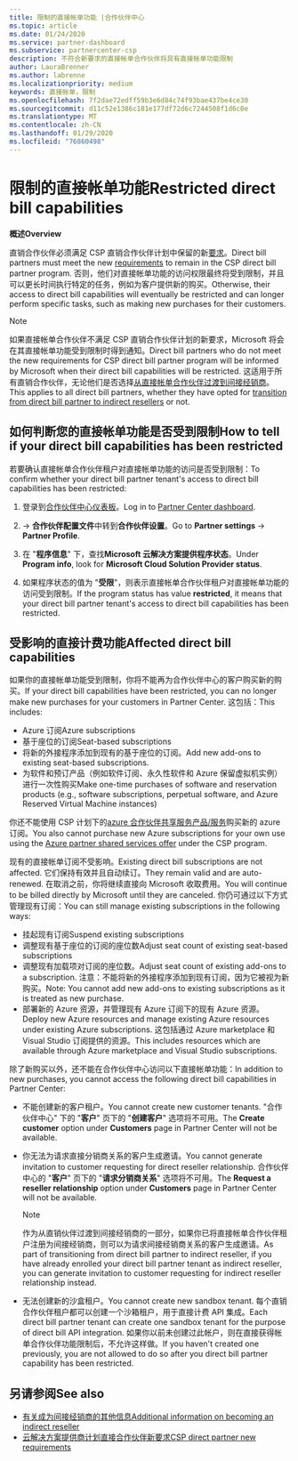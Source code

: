 ```yaml
---
title: 限制的直接帐单功能 |合作伙伴中心
ms.topic: article
ms.date: 01/24/2020
ms.service: partner-dashboard
ms.subservice: partnercenter-csp
description: 不符合新要求的直接帐单合作伙伴将具有直接帐单功能限制
author: LauraBrenner
ms.author: labrenne
ms.localizationpriority: medium
keywords: 直接帐单，限制
ms.openlocfilehash: 7f2dae72edff59b3e6d84c74f93bae437be4ce30
ms.sourcegitcommit: d11c52e1386c181e177df72d6c7244508f1d6c0e
ms.translationtype: MT
ms.contentlocale: zh-CN
ms.lasthandoff: 01/29/2020
ms.locfileid: "76860498"
---
```

# <a name="restricted-direct-bill-capabilities"></a><span data-ttu-id="af3fe-104">限制的直接帐单功能</span><span class="sxs-lookup"><span data-stu-id="af3fe-104">Restricted direct bill capabilities</span></span>  

<span data-ttu-id="af3fe-105">**概述**</span><span class="sxs-lookup"><span data-stu-id="af3fe-105">**Overview**</span></span>

<span data-ttu-id="af3fe-106">直销合作伙伴必须满足 CSP 直销合作伙伴计划中保留的新[要求](direct-partner-new-requirements.md)。</span><span class="sxs-lookup"><span data-stu-id="af3fe-106">Direct bill partners must meet the new [requirements](direct-partner-new-requirements.md) to remain in the CSP direct bill partner program.</span></span> <span data-ttu-id="af3fe-107">否则，他们对直接帐单功能的访问权限最终将受到限制，并且可以更长时间执行特定的任务，例如为客户提供新的购买。</span><span class="sxs-lookup"><span data-stu-id="af3fe-107">Otherwise, their access to direct bill capabilities will eventually be restricted and can longer perform specific tasks, such as making new purchases for their customers.</span></span> 

>[!Note]
><span data-ttu-id="af3fe-108">如果直接帐单合作伙伴不满足 CSP 直销合作伙伴计划的新要求，Microsoft 将会在其直接帐单功能受到限制时得到通知。</span><span class="sxs-lookup"><span data-stu-id="af3fe-108">Direct bill partners who do not meet the new requirements for CSP direct bill partner program will be informed by Microsoft when their direct bill capabilities will be restricted.</span></span> <span data-ttu-id="af3fe-109">这适用于所有直销合作伙伴，无论他们是否选择[从直接帐单合作伙伴过渡到间接经销商](transition-direct-to-indirect.md)。</span><span class="sxs-lookup"><span data-stu-id="af3fe-109">This applies to all direct bill partners, whether they have opted for [transition from direct bill partner to indirect resellers](transition-direct-to-indirect.md) or not.</span></span>  
 
## <a name="how-to-tell-if-your-direct-bill-capabilities-has-been-restricted"></a><span data-ttu-id="af3fe-110">如何判断您的直接帐单功能是否受到限制</span><span class="sxs-lookup"><span data-stu-id="af3fe-110">How to tell if your direct bill capabilities has been restricted</span></span> 

<span data-ttu-id="af3fe-111">若要确认直接帐单合作伙伴租户对直接帐单功能的访问是否受到限制：</span><span class="sxs-lookup"><span data-stu-id="af3fe-111">To confirm whether your direct bill partner tenant's access to direct bill capabilities has been restricted:</span></span> 

1. <span data-ttu-id="af3fe-112">登录到[合作伙伴中心仪表板](https://partner.microsoft.com/dashboard)。</span><span class="sxs-lookup"><span data-stu-id="af3fe-112">Log in to [Partner Center dashboard](https://partner.microsoft.com/dashboard).</span></span> 

2. <span data-ttu-id="af3fe-113"> -> **合作伙伴配置文件**中转到**合作伙伴设置**。</span><span class="sxs-lookup"><span data-stu-id="af3fe-113">Go to **Partner settings** -> **Partner Profile**.</span></span> 

3. <span data-ttu-id="af3fe-114">在 "**程序信息**" 下，查找**Microsoft 云解决方案提供程序状态**。</span><span class="sxs-lookup"><span data-stu-id="af3fe-114">Under **Program info**, look for **Microsoft Cloud Solution Provider status**.</span></span> 

4. <span data-ttu-id="af3fe-115">如果程序状态的值为 "**受限**"，则表示直接帐单合作伙伴租户对直接帐单功能的访问受到限制。</span><span class="sxs-lookup"><span data-stu-id="af3fe-115">If the program status has value **restricted**, it means that your direct bill partner tenant's access to direct bill capabilities has been restricted.</span></span> 
 
## <a name="affected-direct-bill-capabilities"></a><span data-ttu-id="af3fe-116">受影响的直接计费功能</span><span class="sxs-lookup"><span data-stu-id="af3fe-116">Affected direct bill capabilities</span></span> 

<span data-ttu-id="af3fe-117">如果你的直接帐单功能受到限制，你将不能再为合作伙伴中心的客户购买新的购买。</span><span class="sxs-lookup"><span data-stu-id="af3fe-117">If your direct bill capabilities have been restricted, you can no longer make new purchases for your customers in Partner Center.</span></span> <span data-ttu-id="af3fe-118">这包括：</span><span class="sxs-lookup"><span data-stu-id="af3fe-118">This includes:</span></span> 

- <span data-ttu-id="af3fe-119">Azure 订阅</span><span class="sxs-lookup"><span data-stu-id="af3fe-119">Azure subscriptions</span></span> 
- <span data-ttu-id="af3fe-120">基于座位的订阅</span><span class="sxs-lookup"><span data-stu-id="af3fe-120">Seat-based subscriptions</span></span> 
- <span data-ttu-id="af3fe-121">将新的外接程序添加到现有的基于座位的订阅。</span><span class="sxs-lookup"><span data-stu-id="af3fe-121">Add new add-ons to existing seat-based subscriptions.</span></span> 
- <span data-ttu-id="af3fe-122">为软件和预订产品（例如软件订阅、永久性软件和 Azure 保留虚拟机实例）进行一次性购买</span><span class="sxs-lookup"><span data-stu-id="af3fe-122">Make one-time purchases of software and reservation products (e.g., software subscriptions, perpetual software, and Azure Reserved Virtual Machine instances)</span></span> 

<span data-ttu-id="af3fe-123">你还不能使用 CSP 计划下的[azure 合作伙伴共享服务产品/服务](shared-services.md)购买新的 azure 订阅。</span><span class="sxs-lookup"><span data-stu-id="af3fe-123">You also cannot purchase new Azure subscriptions for your own use using the [Azure partner shared services offer](shared-services.md) under the CSP program.</span></span> 

<span data-ttu-id="af3fe-124">现有的直接帐单订阅不受影响。</span><span class="sxs-lookup"><span data-stu-id="af3fe-124">Existing direct bill subscriptions are not affected.</span></span> <span data-ttu-id="af3fe-125">它们保持有效并且自动续订。</span><span class="sxs-lookup"><span data-stu-id="af3fe-125">They remain valid and are auto-renewed.</span></span> <span data-ttu-id="af3fe-126">在取消之前，你将继续直接向 Microsoft 收取费用。</span><span class="sxs-lookup"><span data-stu-id="af3fe-126">You will continue to be billed directly by Microsoft until they are canceled.</span></span> <span data-ttu-id="af3fe-127">你仍可通过以下方式管理现有订阅：</span><span class="sxs-lookup"><span data-stu-id="af3fe-127">You can still manage existing subscriptions in the following ways:</span></span> 

- <span data-ttu-id="af3fe-128">挂起现有订阅</span><span class="sxs-lookup"><span data-stu-id="af3fe-128">Suspend existing subscriptions</span></span> 
- <span data-ttu-id="af3fe-129">调整现有基于座位的订阅的座位数</span><span class="sxs-lookup"><span data-stu-id="af3fe-129">Adjust seat count of existing seat-based subscriptions</span></span> 
- <span data-ttu-id="af3fe-130">调整现有加载项对订阅的座位数。</span><span class="sxs-lookup"><span data-stu-id="af3fe-130">Adjust seat count of existing add-ons to a subscription.</span></span> <span data-ttu-id="af3fe-131">注意：不能将新的外接程序添加到现有订阅，因为它被视为新购买。</span><span class="sxs-lookup"><span data-stu-id="af3fe-131">Note: You cannot add new add-ons to existing subscriptions as it is treated as new purchase.</span></span> 
- <span data-ttu-id="af3fe-132">部署新的 Azure 资源，并管理现有 Azure 订阅下的现有 Azure 资源。</span><span class="sxs-lookup"><span data-stu-id="af3fe-132">Deploy new Azure resources and manage existing Azure resources under existing Azure subscriptions.</span></span> <span data-ttu-id="af3fe-133">这包括通过 Azure marketplace 和 Visual Studio 订阅提供的资源。</span><span class="sxs-lookup"><span data-stu-id="af3fe-133">This includes resources which are available through Azure marketplace and Visual Studio subscriptions.</span></span> 

<span data-ttu-id="af3fe-134">除了新购买以外，还不能在合作伙伴中心访问以下直接帐单功能：</span><span class="sxs-lookup"><span data-stu-id="af3fe-134">In addition to new purchases, you cannot access the following direct bill capabilities in Partner Center:</span></span> 

- <span data-ttu-id="af3fe-135">不能创建新的客户租户。</span><span class="sxs-lookup"><span data-stu-id="af3fe-135">You cannot create new customer tenants.</span></span> <span data-ttu-id="af3fe-136">"合作伙伴中心" 下的 "**客户**" 页下的 "**创建客户**" 选项将不可用。</span><span class="sxs-lookup"><span data-stu-id="af3fe-136">The **Create customer** option under **Customers** page in Partner Center will not be available.</span></span> 
- <span data-ttu-id="af3fe-137">你无法为请求直接分销商关系的客户生成邀请。</span><span class="sxs-lookup"><span data-stu-id="af3fe-137">You cannot generate invitation to customer requesting for direct reseller relationship.</span></span> <span data-ttu-id="af3fe-138">合作伙伴中心的 "**客户**" 页下的 "**请求分销商关系**" 选项将不可用。</span><span class="sxs-lookup"><span data-stu-id="af3fe-138">The **Request a reseller relationship** option under **Customers** page in Partner Center will not be available.</span></span> 

    >[!Note]
    ><span data-ttu-id="af3fe-139">作为从直销伙伴过渡到间接经销商的一部分，如果你已将直接帐单合作伙伴租户注册为间接经销商，则可以为请求间接经销商关系的客户生成邀请。</span><span class="sxs-lookup"><span data-stu-id="af3fe-139">As part of transitioning from direct bill partner to indirect reseller, if you have already enrolled your direct bill partner tenant as indirect reseller, you can generate invitation to customer requesting for indirect reseller relationship instead.</span></span> 
 
- <span data-ttu-id="af3fe-140">无法创建新的沙盒租户。</span><span class="sxs-lookup"><span data-stu-id="af3fe-140">You cannot create new sandbox tenant.</span></span> <span data-ttu-id="af3fe-141">每个直销合作伙伴租户都可以创建一个沙箱租户，用于直接计费 API 集成。</span><span class="sxs-lookup"><span data-stu-id="af3fe-141">Each direct bill partner tenant can create one sandbox tenant for the purpose of direct bill API integration.</span></span> <span data-ttu-id="af3fe-142">如果你以前未创建过此帐户，则在直接获得帐单合作伙伴功能限制后，不允许这样做。</span><span class="sxs-lookup"><span data-stu-id="af3fe-142">If you haven't created one previously, you are not allowed to do so after you direct bill partner capability has been restricted.</span></span>  

## <a name="see-also"></a><span data-ttu-id="af3fe-143">另请参阅</span><span class="sxs-lookup"><span data-stu-id="af3fe-143">See also</span></span> 
- [<span data-ttu-id="af3fe-144">有关成为间接经销商的其他信息</span><span class="sxs-lookup"><span data-stu-id="af3fe-144">Additional information on becoming an indirect reseller</span></span>](https://assetsprod.microsoft.com/csp-directbill-to-indirect-transition.pdf) 
- [<span data-ttu-id="af3fe-145">云解决方案提供商计划直接合作伙伴新要求</span><span class="sxs-lookup"><span data-stu-id="af3fe-145">CSP direct partner new requirements</span></span>](direct-partner-new-requirements.md)